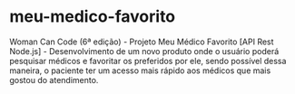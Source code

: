 # meu-medico-favorito
Woman Can Code (6ª edição) - Projeto Meu Médico Favorito [API Rest Node.js] - Desenvolvimento de um novo produto onde o usuário poderá pesquisar médicos e favoritar os preferidos por ele, sendo possível dessa maneira, o paciente ter um acesso mais rápido aos médicos que mais gostou do atendimento.
